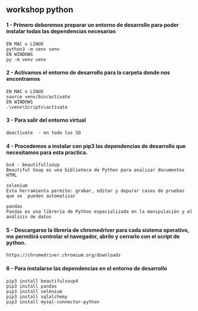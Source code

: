 ## workshop python

#### 1 - Primero deberemos preparar un entorno de desarrollo para poder instalar todas las dependencias necesarias

    EN MAC o LINUX
    python3 -m venv venv
    EN WINDOWS
    py -m venv venv

#### 2 - Activamos el entorno de desarrollo para la carpeta donde nos encontramos

    EN MAC o LINUX
    source venv/bin/activate
    EN WINDOWS
    .\venv\Scripts\activate

#### 3 - Para salir del entorno virtual

    deactivate  - en todo los SO

#### 4 - Procedemos a instalar con pip3 las dependencias de desarrollo que necesitamos para esta practica.

    bs4 - beautifullsoup
    Beautiful Soup es una biblioteca de Python para analizar documentos HTML

    selenium
    Esta herramienta permite: grabar, editar y depurar casos de pruebas que se  pueden automatizar

    pandas
    Pandas es una librería de Python especializada en la manipulación y el análisis de datos

#### 5 - Descargarse la libreria de chromedriver para cada sistema operativo, me permitirá controlar el navegador, abrilo y cerrarlo con el script de python.

    https://chromedriver.chromium.org/downloads

#### 6 - Para instalarse las dependencias en el entorno de desarrollo

    pip3 install beautifulsoup4
    pip3 install pandas
    pip3 install selenium
    pip3 install sqlalchemy
    pip3 install mysql-connector-python